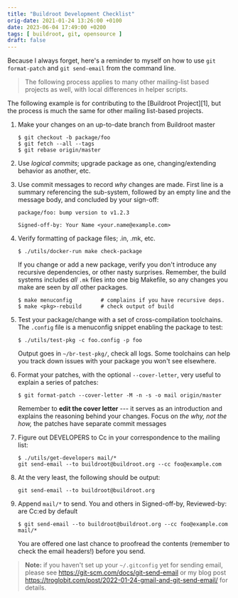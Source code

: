 ```yaml
---
title: "Buildroot Development Checklist"
orig-date: 2021-01-24 13:26:00 +0100
date: 2023-06-04 17:49:00 +0200
tags: [ buildroot, git, opensource ]
draft: false
---
```


Because I always forget, here's a reminder to myself on how to use `git
format-patch` and `git send-email` from the command line.

> The following process applies to many other mailing-list based
> projects as well, with local differences in helper scripts.

<!--more-->

The following example is for contributing to the [Buildroot Project][1],
but the process is much the same for other mailing list-based projects.

1. Make your changes on an up-to-date branch from Buildroot master

   ```shell
   $ git checkout -b package/foo
   $ git fetch --all --tags
   $ git rebase origin/master
   ```

2. Use *logical commits*; upgrade package as one, changing/extending
   behavior as another, etc.

3. Use commit messages to record *why* changes are made.  First line is
   a summary referencing the sub-system, followed by an empty line and
   the message body, and concluded by your sign-off:
   
   ```
   package/foo: bump version to v1.2.3

   Signed-off-by: Your Name <your.name@example.com>
   ```

4. Verify formatting of package files; .in, .mk, etc.

   ```shell
   $ ./utils/docker-run make check-package
   ```

   If you change or add a new package, verify you don't introduce any
   recursive dependencies, or other nasty surprises.  Remember, the
   build systems includes *all* `.mk` files into one big Makefile, so
   any changes you make are seen by *all* other packages.

   ```shell
   $ make menuconfig         # complains if you have recursive deps.
   $ make <pkg>-rebuild      # check output of build
   ```

5. Test your package/change with a set of cross-compilation toolchains.
   The `.config` file is a menuconfig snippet enabling the package to
   test:

   ```shell
   $ ./utils/test-pkg -c foo.config -p foo
   ```

   Output goes in `~/br-test-pkg/`, check all logs.  Some toolchains
   can help you track down issues with your package you won't see
   elsewhere.

6. Format your patches, with the optional `--cover-letter`, very useful
   to explain a series of patches:

   ```shell
   $ git format-patch --cover-letter -M -n -s -o mail origin/master
   ```

   Remember to **edit the cover letter** --- it serves as an
   introduction and explains the reasoning behind your changes.  Focus
   on *the why, not the how,* the patches have separate commit messages

7. Figure out DEVELOPERS to Cc in your correspondence to the mailing list:

   ```shell
   $ ./utils/get-developers mail/*
   git send-email --to buildroot@buildroot.org --cc foo@example.com
   ```

8. At the very least, the following should be output:

   ```shell
   git send-email --to buildroot@buildroot.org
   ```
		
9. Append `mail/*` to send.  You and others in Signed-off-by,
   Reviewed-by: are Cc:ed by default

   ```shell
   $ git send-email --to buildroot@buildroot.org --cc foo@example.com mail/*
   ```
		
   You are offered one last chance to proofread the contents (remember
   to check the email headers!) before you send.

> **Note:** if you haven't set up your `~/.gitconfig` yet for sending
> email, please see https://git-scm.com/docs/git-send-email or my blog
> post https://troglobit.com/post/2022-01-24-gmail-and-git-send-email/
> for details.
